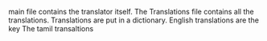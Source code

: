 main file contains the translator itself.
The Translations file contains all the translations. 
Translations are put in a dictionary. 
English translations are the key
The tamil transaltions
